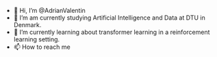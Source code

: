 - 👋 Hi, I’m @AdrianValentin
- 👀 I’m am currently studying Artificial Intelligence and Data at DTU in Denmark. 
- 🌱 I’m currently learning about transformer learning in a reinforcement learning setting. 
- 📫 How to reach me 

<!---
AdrianValentin/AdrianValentin is a ✨ special ✨ repository because its `README.md` (this file) appears on your GitHub profile.
You can click the Preview link to take a look at your changes.
--->
